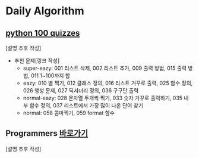 # Daily Algorithm

## [python 100 quizzes](/python_100_quizzes/)

[설명 추후 작성]
- 추천 문제[링크 작성]
    - super-eazy: 001 리스트 삭제, 002 리스트 추가, 009 출력 방법, 015 출력 방법, 011 1~100까지 합
    - eazy: 010 별 찍기, 012 클래스 정의, 016 리스트 거꾸로 출력, 025 함수 정의, 026 행성 문제, 027 딕셔너리 정의, 036 구구단 출력
    - normal-eazy: 028 문자열 두개씩 찍기, 033 숫자 거꾸로 출력하기, 035 내부 함수 정의, 037 리스트에서 가장 많이 나온 단어 찾기
    - normal: 058 콤마찍기, 059 format 함수

## Programmers [바로가기](https://programmers.co.kr/)

[설명 추후 작성]